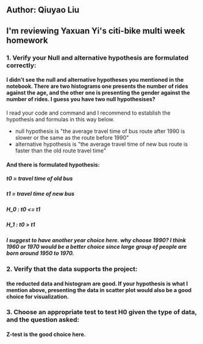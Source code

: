 
## Author: Qiuyao Liu
## I'm reviewing Yaxuan Yi's citi-bike multi week homework

### 1. Verify your Null and alternative hypothesis are formulated correctly:

#### I didn't see the null and alternative hypotheses you mentioned in the notebook. There are two histograms one presents the number of rides against the age, and the other one is presenting the gender against the number of rides. I guess you have two null hypothesises?
I read your code and command and I recommend to establish the hypothesis and formulas in this way below.
- null hypothesis is "the average travel time of bus route after 1990 is slower or the same as the route before 1990"
- alternative hypothesis is "the average travel time of new bus route is faster than the old route travel time"
#### And there is formulated hypothesis:
##### t0 = travel time of old bus
##### t1 = travel time of new bus
##### H_0 : t0 <= t1
##### H_1 : t0 > t1
##### I suggest to have another year choice here. why choose 1990? I think 1960 or 1970 would be a better choice since large group of people are born around 1950 to 1970.

### 2. Verify that the data supports the project:
#### the reducted data and histogram are good. If your hypothesis is what I mention above, presenting the data in scatter plot would also be a good choice for visualization.

### 3. Choose an appropriate test to test H0 given the type of data, and the question asked:
#### Z-test is the good choice here.
